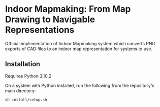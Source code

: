 # Indoor Mapmaking: From Map Drawing to Navigable Representations

Official implementation of Indoor Mapmaking system which converts PNG exports of CAD files to an indoor map representation for systems to use.

## Installation
Requires Python 3.10.2

On a system with Python installed, run the following from the repository's main directory:
```
sh install/setup.sh
```